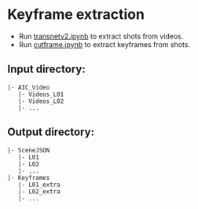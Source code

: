 # Keyframe extraction
- Run [transnetv2.ipynb](./transnetv2.ipynb) to extract shots from videos.
- Run [cutframe.ipynb](./cutframe.ipynb) to extract keyframes from shots.

## Input directory:
```
|- AIC_Video 
   |- Videos_L01
   |- Videos_L02
   |- ...
```

## Output directory:
```
|- SceneJSON 
   |- L01
   |- L02
   |- ...
|- Keyframes
   |- L01_extra
   |- L02_extra
   |- ...
```
